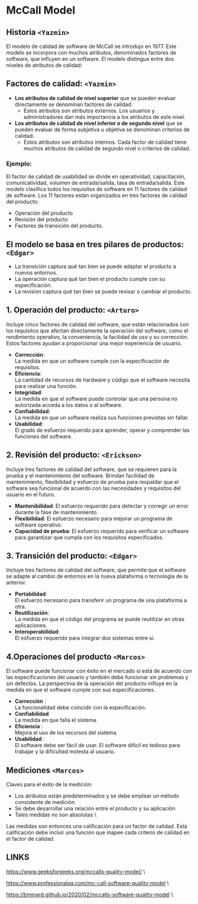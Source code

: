 # McCall Model 

## Historia **`<Yazmin>`** 
El modelo de calidad de software de McCall se introdujo en 1977. Este modelo se incorpora con muchos atributos, denominados factores de software, que influyen en un software. El modelo distingue entre dos niveles de atributos de calidad:

## Factores de calidad: `<Yazmin>`
- **Los atributos de calidad de nivel superior** que se pueden evaluar directamente se denominan factores de calidad. 
  - Estos atributos son atributos externos. Los usuarios y administradores dan más importancia a los atributos de este nivel.
- **Los atributos de calidad de nivel inferior o de segundo nivel** que se pueden evaluar de forma subjetiva u objetiva se denominan criterios de calidad. 
  - Estos atributos son atributos internos. Cada factor de calidad tiene muchos atributos de calidad de segundo nivel o criterios de calidad.


### Ejemplo: 
El factor de calidad de usabilidad se divide en operatividad, capacitación, comunicatividad, volumen de entrada/salida, tasa de entrada/salida. Este modelo clasifica todos los requisitos de software en 11 factores de calidad de software. Los 11 factores están organizados en tres factores de calidad del producto: 
- Operación del producto
- Revisión del producto 
- Factores de transición del producto.

## El modelo se basa en tres pilares de productos: `<Edgar>`

- La transición captura qué tan bien se puede adaptar el producto a nuevos entornos.
- La operación captura qué tan bien el producto cumple con su especificación.
- La revisión captura qué tan bien se puede revisar o cambiar el producto.

## 1. Operación del producto: `<Arturo>`
Incluye cinco factores de calidad del software, que están relacionados con los requisitos que afectan directamente la operación del software, como el rendimiento operativo, la conveniencia, la facilidad de uso y su corrección. Estos factores ayudan a proporcionar una mejor experiencia de usuario.

- **Corrección**: \
La medida en que un software cumple con la especificación de requisitos.
- **Eficiencia**:\
La cantidad de recursos de hardware y código que el software necesita para realizar una función.
- **Integridad**: \
La medida en que el software puede controlar que una persona no autorizada acceda a los datos o al software.
- **Confiabilidad**: \
La medida en que un software realiza sus funciones previstas sin fallar.
- **Usabilidad**: \
El grado de esfuerzo requerido para aprender, operar y comprender las funciones del software.


## 2. Revisión del producto: `<Erickson>`
Incluye tres factores de calidad del software, que se requieren para la prueba y el mantenimiento del software. Brindan facilidad de mantenimiento, flexibilidad y esfuerzo de prueba para respaldar que el software sea funcional de acuerdo con las necesidades y requisitos del usuario en el futuro.

- **Mantenibilidad**:
El esfuerzo requerido para detectar y corregir un error durante la fase de mantenimiento.
- **Flexibilidad**:
El esfuerzo necesario para mejorar un programa de software operativo.
- **Capacidad de prueba**:
El esfuerzo requerido para verificar un software para garantizar que cumpla con los requisitos especificados.


## 3. Transición del producto: `<Edgar>`
Incluye tres factores de calidad del software, que permite que el software se adapte al cambio de entornos en la nueva plataforma o tecnología de la anterior.

- **Portabilidad**: \
El esfuerzo necesario para transferir un programa de una plataforma a otra.
- **Reutilización**: \
La medida en que el código del programa se puede reutilizar en otras aplicaciones.
- **Interoperabilidad**: \
El esfuerzo requerido para integrar dos sistemas entre sí.

## 4.Operaciones del producto `<Marcos>`

El software puede funcionar con éxito en el mercado si está de acuerdo con las especificaciones del usuario y también debe funcionar sin problemas y sin defectos. La perspectiva de la operación del producto influye en la medida en que el software cumple con sus especificaciones.

- **Corrección** : \
 La funcionalidad debe coincidir con la especificación.
- **Confiabilidad** \
 La medida en que falla el sistema.
- **Eficiencia** : \
 Mejora el uso de los recursos del sistema.
- **Usabilidad** : \
 El software debe ser fácil de usar. El software difícil es tedioso para trabajar y la dificultad molesta al usuario.
 
## Mediciones `<Marcos>`
Claves para el éxito de la medición: 

- Los atributos están predeterminados y se debe emplear un método consistente de medición
- Se debe desarrollar una relación entre el producto y su aplicación
- Tales medidas no son absolutas \

Las medidas son entonces una calificación para un factor de calidad. Esta calificación debe incluir una función que mapee cada criterio de calidad en el factor de calidad.

## LINKS

https://www.geeksforgeeks.org/mccalls-quality-model/ \

https://www.professionalqa.com/mc-call-software-quality-model \ 

https://bminard.github.io/2020/02/mccalls-software-quality-model \

